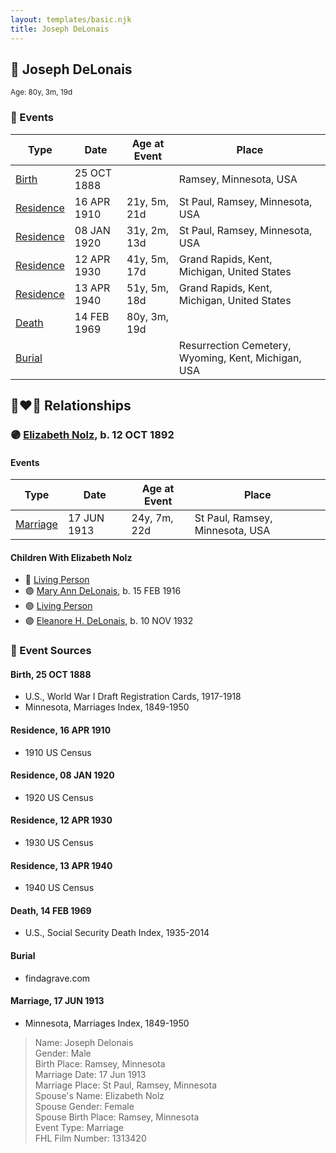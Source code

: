 ```yaml
---
layout: templates/basic.njk
title: Joseph DeLonais
---
```

## 🔵 Joseph DeLonais
<small>Age: 80y, 3m, 19d</small>

### 📆 Events

Type | Date | Age at Event | Place
------ | ------ | ------ | ------
[Birth](#event-event-2) | 25 OCT 1888 |  | Ramsey, Minnesota, USA
[Residence](#event-event-0) | 16 APR 1910 | 21y, 5m, 21d | St Paul, Ramsey, Minnesota, USA
[Residence](#event-event-1) | 08 JAN 1920 | 31y, 2m, 13d | St Paul, Ramsey, Minnesota, USA
[Residence](#event-event-2) | 12 APR 1930 | 41y, 5m, 17d | Grand Rapids, Kent, Michigan, United States
[Residence](#event-event-3) | 13 APR 1940 | 51y, 5m, 18d | Grand Rapids, Kent, Michigan, United States
[Death](#event-event-7) | 14 FEB 1969 | 80y, 3m, 19d |
[Burial](#event-event-8) |  |  | Resurrection Cemetery, Wyoming, Kent, Michigan, USA

## 👩‍❤️‍👨 Relationships

### 🟣 [Elizabeth Nolz](/people/3/37387446), b. 12 OCT 1892

#### Events

Type | Date | Age at Event | Place
------ | ------ | ------ | ------
[Marriage](#event-family-0-event-0) | 17 JUN 1913 | 24y, 7m, 22d | St Paul, Ramsey, Minnesota, USA
#### Children With Elizabeth Nolz
* 🔵 [Living Person](/people/5/58119852)
* 🟣 [Mary Ann DeLonais](/people/3/38006988), b. 15 FEB 1916
* 🟣 [Living Person](/people/7/73613194)
* 🟣 [Eleanore H. DeLonais](/people/4/45463626), b. 10 NOV 1932
### 📰 Event Sources

#### <a id="event-event-2"></a> Birth, 25 OCT 1888
* U.S., World War I Draft Registration Cards, 1917-1918
* Minnesota, Marriages Index, 1849-1950

#### <a id="event-event-0"></a> Residence, 16 APR 1910
* 1910 US Census

#### <a id="event-event-1"></a> Residence, 08 JAN 1920
* 1920 US Census

#### <a id="event-event-2"></a> Residence, 12 APR 1930
* 1930 US Census

#### <a id="event-event-3"></a> Residence, 13 APR 1940
* 1940 US Census

#### <a id="event-event-7"></a> Death, 14 FEB 1969
* U.S., Social Security Death Index, 1935-2014

#### <a id="event-event-8"></a> Burial
* findagrave.com
#### <a id="event-family-0-event-0"></a> Marriage, 17 JUN 1913
* Minnesota, Marriages Index, 1849-1950
>   
  > Name: Joseph Delonais  
  > Gender: Male  
  > Birth Place: Ramsey, Minnesota  
  > Marriage Date: 17 Jun 1913  
  > Marriage Place: St Paul, Ramsey, Minnesota  
  > Spouse's Name: Elizabeth Nolz  
  > Spouse Gender: Female  
  > Spouse Birth Place: Ramsey, Minnesota  
  > Event Type: Marriage  
  > FHL Film Number: 1313420
